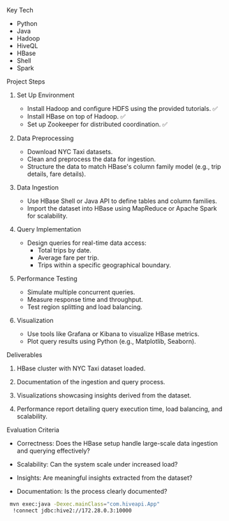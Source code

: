 Key Tech

- Python
- Java
- Hadoop
- HiveQL
- HBase
- Shell
- Spark

Project Steps 

1. Set Up Environment 

   - Install Hadoop and configure HDFS using the provided tutorials. ✅
   - Install HBase on top of Hadoop. ✅
   - Set up Zookeeper for distributed coordination. ✅

2. Data Preprocessing 

   - Download NYC Taxi datasets. 
   - Clean and preprocess the data for ingestion. 
   - Structure the data to match HBase's column family model (e.g., trip details, fare details). 

3. Data Ingestion 

   - Use HBase Shell or Java API to define tables and column families. 
   - Import the dataset into HBase using MapReduce or Apache Spark for scalability. 

4. Query Implementation 

   - Design queries for real-time data access: 
     - Total trips by date. 
     - Average fare per trip. 
     - Trips within a specific geographical boundary. 

5. Performance Testing 

   - Simulate multiple concurrent queries. 
   - Measure response time and throughput. 
   - Test region splitting and load balancing. 

6. Visualization 

   - Use tools like Grafana or Kibana to visualize HBase metrics. 
   - Plot query results using Python (e.g., Matplotlib, Seaborn). 

Deliverables 

1. HBase cluster with NYC Taxi dataset loaded. 

2. Documentation of the ingestion and query process. 

3. Visualizations showcasing insights derived from the dataset. 

4. Performance report detailing query execution time, load balancing, and scalability. 

Evaluation Criteria 

- Correctness: Does the HBase setup handle large-scale data ingestion and querying effectively? 

- Scalability: Can the system scale under increased load? 

- Insights: Are meaningful insights extracted from the dataset? 

- Documentation: Is the process clearly documented? 



```sh
 mvn exec:java -Dexec.mainClass="com.hiveapi.App"
  !connect jdbc:hive2://172.28.0.3:10000
```
